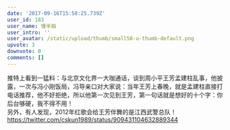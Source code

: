 ```yaml
---
date: '2017-09-16T15:58:25.739Z'
user_id: 183
user_name: 慢半拍
user_intro: ''
user_avatar: /static/upload/thumb/small50-u-thumb-default.png
upvote: 3
downvote: 0
comments: []
---
```


  
推特上看到一猛料：与北京文化界一大咖通话，谈到周小平王芳孟建柱乱事，他披露，一次与冯小刚饭局，冯导亲口对大家说：当年王芳上春晚，就是孟建柱直接打电话推荐，他不好拒绝，所以他第一次见到王芳，第一句话就是想好的十个字：你后台够硬，我不得不用！  
另外，有人发现，2012年红歌会给王芳伴舞的是江西武警总队！https://twitter.com/cskun1989/status/909431104632889344
